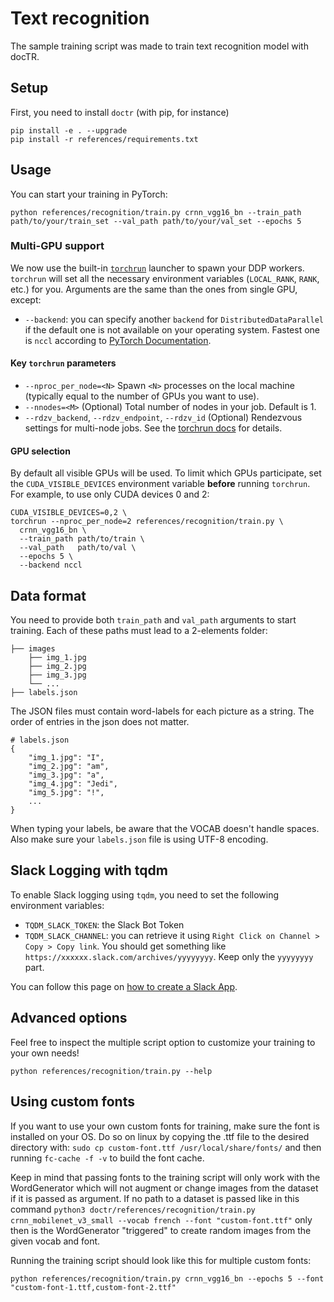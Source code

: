 # Text recognition

The sample training script was made to train text recognition model with docTR.

## Setup

First, you need to install `doctr` (with pip, for instance)

```shell
pip install -e . --upgrade
pip install -r references/requirements.txt
```

## Usage

You can start your training in PyTorch:

```shell
python references/recognition/train.py crnn_vgg16_bn --train_path path/to/your/train_set --val_path path/to/your/val_set --epochs 5
```

### Multi-GPU support

We now use the built-in [`torchrun`](https://pytorch.org/docs/stable/elastic/run.html) launcher to spawn your DDP workers. `torchrun` will set all the necessary environment variables (`LOCAL_RANK`, `RANK`, etc.) for you. Arguments are the same than the ones from single GPU, except:

- `--backend`: you can specify another `backend` for `DistributedDataParallel` if the default one is not available on
your operating system. Fastest one is `nccl` according to [PyTorch Documentation](https://pytorch.org/docs/stable/generated/torch.nn.parallel.DistributedDataParallel.html).

#### Key `torchrun` parameters

- `--nproc_per_node=<N>`
  Spawn `<N>` processes on the local machine (typically equal to the number of GPUs you want to use).
- `--nnodes=<M>`
  (Optional) Total number of nodes in your job. Default is 1.
- `--rdzv_backend`, `--rdzv_endpoint`, `--rdzv_id`
  (Optional) Rendezvous settings for multi-node jobs. See the [torchrun docs](https://pytorch.org/docs/stable/elastic/run.html) for details.

#### GPU selection

By default all visible GPUs will be used. To limit which GPUs participate, set the `CUDA_VISIBLE_DEVICES` environment variable **before** running `torchrun`. For example, to use only CUDA devices 0 and 2:

```shell
CUDA_VISIBLE_DEVICES=0,2 \
torchrun --nproc_per_node=2 references/recognition/train.py \
  crnn_vgg16_bn \
  --train_path path/to/train \
  --val_path   path/to/val \
  --epochs 5 \
  --backend nccl
```

## Data format

You need to provide both `train_path` and `val_path` arguments to start training.
Each of these paths must lead to a 2-elements folder:

```shell
├── images
    ├── img_1.jpg
    ├── img_2.jpg
    ├── img_3.jpg
    └── ...
├── labels.json
```

The JSON files must contain word-labels for each picture as a string.
The order of entries in the json does not matter.

```shell
# labels.json
{
    "img_1.jpg": "I",
    "img_2.jpg": "am",
    "img_3.jpg": "a",
    "img_4.jpg": "Jedi",
    "img_5.jpg": "!",
    ...
}
```

When typing your labels, be aware that the VOCAB doesn't handle spaces. Also make sure your `labels.json` file is using UTF-8 encoding.

## Slack Logging with tqdm

To enable Slack logging using `tqdm`, you need to set the following environment variables:

- `TQDM_SLACK_TOKEN`: the Slack Bot Token
- `TQDM_SLACK_CHANNEL`: you can retrieve it using `Right Click on Channel > Copy > Copy link`. You should get something like `https://xxxxxx.slack.com/archives/yyyyyyyy`. Keep only the `yyyyyyyy` part.

You can follow this page on [how to create a Slack App](https://api.slack.com/quickstart).

## Advanced options

Feel free to inspect the multiple script option to customize your training to your own needs!

```shell
python references/recognition/train.py --help
```

## Using custom fonts

If you want to use your own custom fonts for training, make sure the font is installed on your OS.
Do so on linux by copying the .ttf file to the desired directory with: ```sudo cp custom-font.ttf /usr/local/share/fonts/``` and then running ```fc-cache -f -v``` to build the font cache.

Keep in mind that passing fonts to the training script will only work with the WordGenerator which will not augment or change images from the dataset if it is passed as argument. If no path to a dataset is passed like in this command ```python3 doctr/references/recognition/train.py crnn_mobilenet_v3_small --vocab french --font "custom-font.ttf"```  only then is the WordGenerator "triggered" to create random images from the given vocab and font.

Running the training script should look like this for multiple custom fonts:

```shell
python references/recognition/train.py crnn_vgg16_bn --epochs 5 --font "custom-font-1.ttf,custom-font-2.ttf"
```
